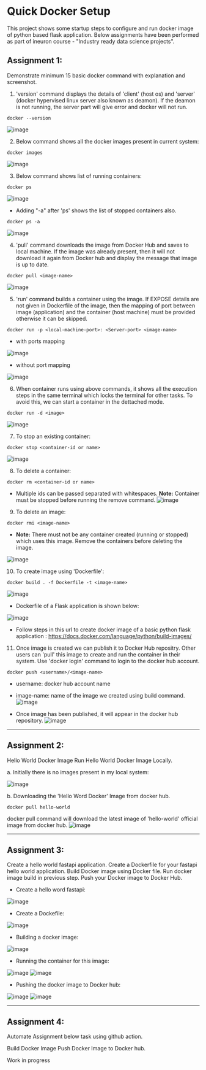 # Quick Docker Setup
This project shows some startup steps to configure and run docker image of python based flask application. 
Below assignments have been performed as part of ineuron course - "Industry ready data science projects". 

## Assignment 1:
Demonstrate minimum 15 basic docker command with explanation and screenshot.

1. 'version' command displays the details of 'client' (host os) and 'server' (docker hypervised linux server also known as deamon). If the deamon is not running, the server part will give error and docker will not run.
```
docker --version
```
![image](https://user-images.githubusercontent.com/54409180/195363513-7d38c315-29d2-4d90-a633-0da799db94ce.png)

2. Below command shows all the docker images present in current system:
```
docker images
```
![image](https://user-images.githubusercontent.com/54409180/195365902-64582612-5c87-4d69-a66c-497bcb01bcea.png)

3. Below command shows list of running containers:
```
docker ps
```
![image](https://user-images.githubusercontent.com/54409180/195367125-32184a61-ef81-410b-9158-d3c701cd42ed.png)

 - Adding "-a" after 'ps' shows the list of stopped containers also.
```
docker ps -a
```
![image](https://user-images.githubusercontent.com/54409180/195368313-6706a3fe-b602-4e5a-96d4-525100f9b7f6.png)

4. 'pull' command downloads the image from Docker Hub and saves to local machine. If the image was already present, then it will not download it again from Docker hub and display the message that image is up to date.
```
docker pull <image-name>
```
![image](https://user-images.githubusercontent.com/54409180/195369470-2738cf04-3e39-418b-898c-4d61f982cc83.png)

5. 'run' command builds a container using the image. If EXPOSE details are not given in Dockerfile of the image, then the mapping of port between image (application) and the container (host machine) must be provided otherwise it can be skipped.
```
docker run -p <local-machine-port>: <Server-port> <image-name>
```
 - with ports mapping
 
![image](https://user-images.githubusercontent.com/54409180/195372719-b3a14cec-05a4-4779-bb74-a993a5edd6e3.png)

 - without port mapping
 
![image](https://user-images.githubusercontent.com/54409180/195372258-a8ec3aae-5b21-46de-9bcb-eebe1334ff20.png)

6. When container runs using above commands, it shows all the execution steps in the same terminal which locks the terminal for other tasks. To avoid this, we can start a container in the dettached mode.
```
docker run -d <image>
```
![image](https://user-images.githubusercontent.com/54409180/195374325-162187b0-f39f-498f-8f53-9ea518a3a9db.png)

7. To stop an existing container:
```
docker stop <container-id or name>
```
![image](https://user-images.githubusercontent.com/54409180/195373138-bc7c7117-216a-4bc2-8358-531dde90c88b.png)

8. To delete a container:
 ```
 docker rm <container-id or name>
 ```
  - Multiple ids can be passed separated with whitespaces. **Note:** Container must be stopped before running the remove command.
 ![image](https://user-images.githubusercontent.com/54409180/195375312-851d46e9-7219-4263-84b4-55fdf4d40f5c.png)

9. To delete an image: 
```
docker rmi <image-name>
```
 - **Note:** There must not be any container created (running or stopped) which uses this image. Remove the containers before deleting the image.

![image](https://user-images.githubusercontent.com/54409180/195376309-7ac7efb0-4c8d-42c0-9130-6953ca1a361f.png)

10. To create image using 'Dockerfile':
```
docker build . -f Dockerfile -t <image-name>
```
![image](https://user-images.githubusercontent.com/54409180/195378275-0b85a0c2-8963-4ec4-80a5-b8cbcb39b433.png)

- Dockerfile of a Flask application is shown below:

![image](https://user-images.githubusercontent.com/54409180/195378736-eae7e5b4-47b4-4ca9-b42a-76f191594389.png)

- Follow steps in this url to create docker image of a basic python flask application : https://docs.docker.com/language/python/build-images/

11. Once image is created we can publish it to Docker Hub repositry. Other users can 'pull' this image to create and run the container in their system. Use 'docker login' command to login to the docker hub account.
```
docker push <username>/<image-name>
```
- username: docker hub account name
- image-name: name of the image we created using build command.
![image](https://user-images.githubusercontent.com/54409180/195382966-bc3a3b32-5c31-4070-b38d-633845e4a6d2.png)

- Once image has been published, it will appear in the docker hub repository.
![image](https://user-images.githubusercontent.com/54409180/195400741-9f29db14-1031-4022-aadd-53670d375e54.png)

--------------------------------------------------------------------------------------------------------
## Assignment 2:
Hello World Docker Image Run Hello World Docker Image Locally.

a. Initially there is no images present in my local system:

![image](https://user-images.githubusercontent.com/54409180/195526347-fbbbff5a-748d-446d-bd3b-9c2988fd9e6f.png)

b. Downloading the 'Hello Word Docker' Image from docker hub. 

```
docker pull hello-world
```
docker pull command will download the latest image of 'hello-world' official image from docker hub.
![image](https://user-images.githubusercontent.com/54409180/195527422-93adc756-16d7-4051-81c9-6fe94d18c4a5.png)

--------------------------------------------------------------------------------------------------------
## Assignment 3:
Create a hello world fastapi application. Create a Dockerfile for your fastapi hello world application. Build Docker image using Docker file. Run docker image build in previous step. Push your Docker image to Docker Hub.

- Create a hello word fastapi:

![image](https://user-images.githubusercontent.com/54409180/195567173-fe36b726-a044-4109-bfc4-e21ae21847f2.png)

- Create a Dockefile:

![image](https://user-images.githubusercontent.com/54409180/195567299-b12ac936-8c50-4948-a880-91a14991e9d7.png)

- Building a docker image:

![image](https://user-images.githubusercontent.com/54409180/195567443-718cbc63-a73f-4a0e-b6db-7c94914eb80b.png)

- Running the container for this image:

![image](https://user-images.githubusercontent.com/54409180/195568062-658029f5-7e6d-4d70-a7e3-2d37c2b32eb4.png)
![image](https://user-images.githubusercontent.com/54409180/195568212-e9fbbc68-85a6-4fa4-b102-30f25dac2d8a.png)

- Pushing the docker image to Docker hub:

![image](https://user-images.githubusercontent.com/54409180/195568388-0b904a65-44ab-405c-a37c-69270b4b2744.png)
![image](https://user-images.githubusercontent.com/54409180/195568523-67c4e726-f652-482a-84ee-d33ddbfd2c77.png)

--------------------------------------------------------------------------------------------------------
## Assignment 4:
Automate Assignment below task using github action.

Build Docker Image
Push Docker Image to Docker hub.

Work in progress
